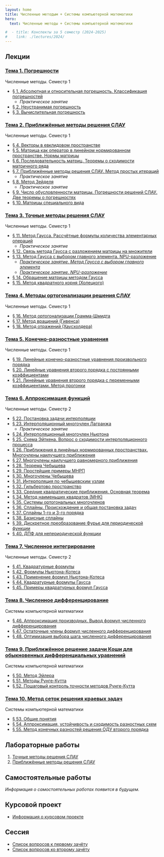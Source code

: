 ```yaml
---
layout: home
title: Численные методым + Системы компьютерной математики
hero:
  text: Численные методы + Системы компьютерной математики

#  - title: Конспекты за 5 семестр (2024-2025)
#    link: ./lectures/2024/
---
```


## Лекции

### [Тема 1. Погрешности](./2024/lectures/01/intro/)

<p class="subtext">Численные методы. Семестр 1</p>

* [§ 1. Абсолютная и относительная погрешность. Классификация погрешностей](./2024/lectures/01/01/)
  * *Практическое занятие*
* [§ 2. Неустранимая погрешность](./2024/lectures/01/02/)
* [§ 3. Вычислительная погрешность](./2024/lectures/01/03/)

### [Тема 2. Приближённые методы решения СЛАУ](./2024/lectures/02/intro/)

<p class="subtext">Численные методы. Семестр 1</p>

* [§ 4. Векторы в евклидовом пространстве](./2024/lectures/02/01/)
* [§ 5. Матрица как оператор в линейном нормированном пространстве. Нормы матрицы](./2024/lectures/02/02/)
* [§ 6. Последовательность матриц. Теоремы о сходимости матричного ряда](./2024/lectures/02/03/)
* [§ 7. Приближённые методы решения СЛАУ. Метод простых итераций](./2024/lectures/02/04/)
  * *Практическое занятие*
* [§ 8. Метод Зейделя](./2024/lectures/02/05/)
  * *Практическое занятие*
* [§ 9. Число обусловленности матрицы. Погрешности решений СЛАУ. Две теоремы о погрешностях](./2024/lectures/02/06/)
* [§ 10. Матрицы специального вида](./2024/lectures/02/07/)

### [Тема 3. Точные методы решения СЛАУ](./2024/lectures/03/intro/)

<p class="subtext">Численные методы. Семестр 1</p>

* [§ 11. Метод Гаусса. Рассчётные формулы количества элементарных операций](./2024/lectures/03/01/)
  * *Практическое занятие*
* [§ 12. Связь метода Гаусса с разложением матрицы на множители](./lectures/2024/theme-03/#12)
* [§ 13. Метод Гаусса с выбором главного элемента. NPU-разложение](./lectures/2024/theme-03/#13)
  * [*Практическое занятие. Метод Гаусса с выбором главного элемента*](./2024/lectures/03/02/)
  * [*Практическое занятие. NPU-разложение*](./2024/lectures/03/03/)
* [§ 14. Обращение матрицы методом Гаусса](./2024/lectures/03/04/)
* [§ 15. Метод квадратного корня (Холецкого)](./2024/lectures/03/05/)

### [Тема 4. Методы ортогонализации решения СЛАУ](./2024/lectures/04/intro/)

<p class="subtext">Численные методы. Семестр 1</p>

* [§ 16. Метод ортогонализации Грамма-Шмидта](./2024/lectures/04/01/)
* [§ 17. Метод вращений (Гивенса)](./2024/lectures/04/02/)
* [§ 18. Метод отражений (Хаусхолдера)](./2024/lectures/04/03/)

### [Тема 5. Конечно-разностные уравнения](./2024/lectures/05/intro/)

<p class="subtext">Численные методы. Семестр 1</p>

* [§ 19. Линейные конечно-разностные уравнения произвольного порядка](./2024/lectures/05/01/)
* [§ 20. Линейные уравнения второго порядка с постоянными коэффициентами](./2024/lectures/05/02/)
* [§ 21. Линейные уравнения второго порядка с переменными коэффициентами. Метод прогонки](./2024/lectures/05/03/)

### [Тема 6. Аппроксимация функций](./2024/lectures/06/intro/)

<p class="subtext">Численные методы. Семестр 2</p>

* [§ 22. Постановка задачи интерполяции](./2024/lectures/06/01/)
* [§ 23. Интерполяционный многочлен Лагранжа](./2024/lectures/06/02/)
  * *Практическое занятие*
* [§ 24. Интерполяционный многочлен Ньютона](./2024/lectures/06/03/)
* [§ 25. Схема Эйткена. Вопрос о сходимости интерполяционного процесса](./2024/lectures/06/04/)
* [§ 26. Приближения в линейных нормированных пространствах. Многочлены наилучшего приближения](./2024/lectures/06/05/)
* [§ 27. Многочлены наилучшего равномерного приближения](./2024/lectures/06/06/)
* [§ 28. Теорема Чебышева](./2024/lectures/06/07/)
* [§ 29. Простейшие примеры МНРП](./2024/lectures/06/08/)
* [§ 30. Многочлены Чебышева](./2024/lectures/06/09/)
* [§ 31. Интерполяция по чебышевским узлам](./2024/lectures/06/10/)
* [§ 32. Гильбертово пространство](./2024/lectures/06/11/)
* [§ 33. Средние квадратические приближения. Основная теорема](./2024/lectures/06/12/)
* [§ 34. Метод наименьших квадратов (МНК)](./2024/lectures/06/13/)
* [§ 35. Системы ортогональных многочленов](./2024/lectures/06/14/)
* [§ 36. Сплайны. Происхождение и общая постановка задач](./2024/lectures/06/15/)
* [§ 37. Сплайны 1-го и 3-го порядка](./2024/lectures/06/16/)
* [§ 38. Базисные сплайны](./2024/lectures/06/17/)
* [§ 39. Дискретное преобразование Фурье для периодической функции](./2024/lectures/06/18/)
* [§ 40. ДПФ для непериодической функции](./2024/lectures/06/19/)

### [Тема 7. Численное интегрирование](./2024/lectures/07/intro/)

<p class="subtext">Численные методы. Семестр 2</p>

* [§ 41. Квадратурные формулы](./2024/lectures/07/41/)
* [§ 42. Формулы Ньютона-Котеса](./2024/lectures/07/42/)
* [§ 43. Применение формул Ньютона-Котеса](./2024/lectures/07/43/)
* [§ 44. Квадратурные формулы Гаусса](./2024/lectures/07/44/)
* [§ 45. Примеры квадратурных формул Гаусса](./2024/lectures/07/45/)

### [Тема 8. Численное дифференцирование](./2024/lectures/08/intro/)

<p class="subtext">Системы компьютерной математики</p>

* [§ 46. Аппроксимация производных. Вывод формул численного дифференцирования](./2024/lectures/08/01/)
* [§ 47. Остаточные члены формул численного дифференцирования](./2024/lectures/08/02/)
* [§ 48. Оптимизация выбора шага численного дифференцирования](./2024/lectures/08/03/)

### [Тема 9. Приближённое решение задачи Коши для обыкновенных дифференциальных уравнений](./2024/lectures/09/intro/)

<p class="subtext">Системы компьютерной математики</p>

* [§ 50. Метод Эйлера](./2024/lectures/09/01/)
* [§ 51. Методы Рунге-Кутта](./2024/lectures/09/02/)
* [§ 52. Пошаговый контроль точности методов Рунге-Кутта](./2024/lectures/09/03/)

### [Тема 10. Метод сеток решения краевых задач](./2024/lectures/10/intro/)

<p class="subtext">Системы компьютерной математики</p>

* [§ 53. Общие понятия](./2024/lectures/10/01/)
* [§ 54. Аппроксимация, устойчивость и сходимость разностных схем](./2024/lectures/10/02/)
* [§ 55. Метод конечных разностей решения ОДУ второго порядка](./2024/lectures/10/03/)


## Лабораторные работы

1. [Точные методы решения СЛАУ](./labs/2024/01/)
2. [Приближённые методы решения СЛАУ](./labs/2024/02/)

<!--## Учебные пособия

* [Методические указания к практическим занятиям и самостоятельной работе по дисциплине «Численные методы». Линейная алгебра](./2024/study-guides/practice1/)-->

## Самостоятельные работы
*Информация о самостоятельных работах появится в будущем.*

## Курсовой проект

* [Информация о курсовом проекте](./2025/coursework/)

## Сессия

* [Список вопросов к первому зачёту](./exams/credit-1/)
* [Список вопросов ко второму зачёту](./exams/credit-2/)